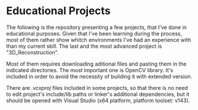 # Educational Projects

The following is the repository presenting a few projects, that I've done in educational purposes. Given that I've been learning during the process, most of them rather show whitch environments I've had an experience with than my current skill. The last and the most advanced project is "3D_Reconstruction".

Most of them requires downloading aditional files and pasting them in the indicated directories.
The most important one is OpenCV library. It's included in order to avoid the necessity of building it with extended version.

There are *.vcxproj* files included in some projects, so that there is no need to edit project's include/lib paths or linker's additional dependencies, but it should be opened with Visual Studio (x64 platform, platform toolset: v143).
